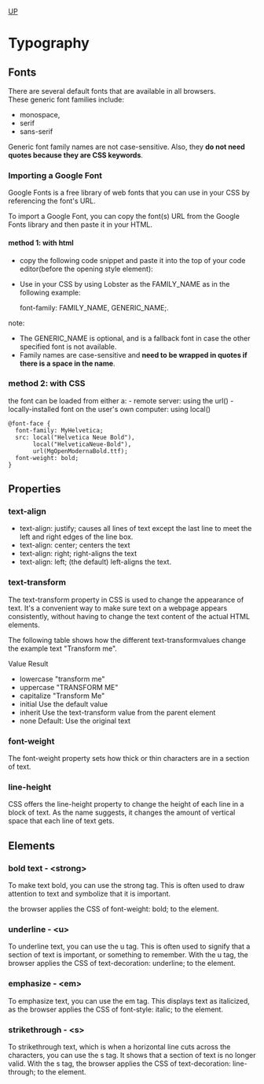 [UP](./index.md)

# Typography

## Fonts
There are several default fonts that are available in all browsers.  
These generic font families include: 
- monospace, 
- serif
- sans-serif

Generic font family names are not case-sensitive. Also, they **do not need quotes because they are CSS keywords**.

### Importing a Google Font
Google Fonts is a free library of web fonts that you can use in your CSS by referencing the font's URL.

To import a Google Font, you can copy the font(s) URL from the Google Fonts library and then paste it in your HTML.  

#### method 1: with html
- copy the following code snippet and paste it into the top of your code editor(before the opening style element):


	<link href="https://fonts.googleapis.com/css?family=Lobster" rel="stylesheet" type="text/css">

- Use in your CSS by using Lobster as the FAMILY_NAME as in the following example:  


	font-family: FAMILY_NAME, GENERIC_NAME;.

note:  
- The GENERIC_NAME is optional, and is a fallback font in case the other specified font is not available.
- Family names are case-sensitive and **need to be wrapped in quotes if there is a space in the name**.

<h3 id="font-face"> method 2: with CSS </h3>
the font can be loaded from either a: 
- remote server: using the url()
- locally-installed font on the user's own computer: using local()  


	@font-face {
	  font-family: MyHelvetica;
	  src: local("Helvetica Neue Bold"),
		   local("HelveticaNeue-Bold"),
		   url(MgOpenModernaBold.ttf);
	  font-weight: bold;
	}

## Properties

### text-align
- text-align: justify; causes all lines of text except the last line to meet the left and right edges of the line box.
- text-align: center; centers the text
- text-align: right; right-aligns the text
- text-align: left; (the default) left-aligns the text.

### text-transform
The text-transform property in CSS is used to change the appearance of text. It's a convenient way to make sure text on a webpage appears consistently, without having to change the text content of the actual HTML elements.

The following table shows how the different text-transformvalues change the example text "Transform me".

Value	Result
- lowercase	"transform me"
- uppercase	"TRANSFORM ME"
- capitalize	"Transform Me"
- initial	Use the default value
- inherit	Use the text-transform value from the parent element
- none	Default: Use the original text

### font-weight
The font-weight property sets how thick or thin characters are in a section of text.

### line-height
CSS offers the line-height property to change the height of each line in a block of text. As the name suggests, it changes the amount of vertical space that each line of text gets.

## Elements

### bold text - &lt;strong&gt;
To make text bold, you can use the strong tag. This is often used to draw attention to text and symbolize that it is important.

the browser applies the CSS of font-weight: bold; to the element.

### underline - &lt;u&gt;
To underline text, you can use the u tag. This is often used to signify that a section of text is important, or something to remember. With the u tag, the browser applies the CSS of text-decoration: underline; to the element.

### emphasize - &lt;em&gt;
To emphasize text, you can use the em tag. This displays text as italicized, as the browser applies the CSS of font-style: italic; to the element.

### strikethrough - &lt;s&gt;
To strikethrough text, which is when a horizontal line cuts across the characters, you can use the s tag. It shows that a section of text is no longer valid. With the s tag, the browser applies the CSS of text-decoration: line-through; to the element.